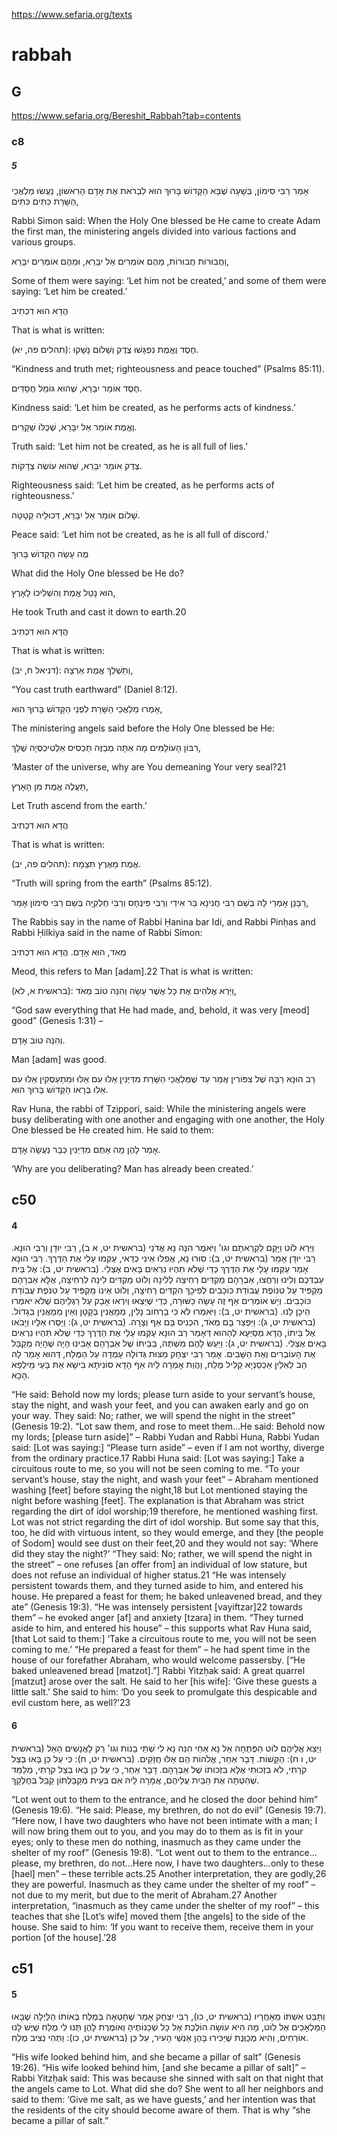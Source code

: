 
https://www.sefaria.org/texts

# rabbah
## G
https://www.sefaria.org/Bereshit_Rabbah?tab=contents
### c8
##### 5
אָמַר רַבִּי סִימוֹן, בְּשָׁעָה שֶׁבָּא הַקָּדוֹשׁ בָּרוּךְ הוּא לִבְרֹאת אֶת אָדָם הָרִאשׁוֹן, נַעֲשׂוּ מַלְאֲכֵי הַשָּׁרֵת כִּתִּים כִּתִּים, 

Rabbi Simon said: When the Holy One blessed be He came to create Adam the first man, the ministering angels divided into various factions and various groups. 

וַחֲבוּרוֹת חֲבוּרוֹת, מֵהֶם אוֹמְרִים אַל יִבָּרֵא, וּמֵהֶם אוֹמְרִים יִבָּרֵא, 

Some of them were saying: ‘Let him not be created,’ and some of them were saying: ‘Let him be created.’ 

הֲדָא הוּא דִכְתִיב 

That is what is written: 

(תהלים פה, יא): חֶסֶד וֶאֱמֶת נִפְגָּשׁוּ צֶדֶק וְשָׁלוֹם נָשָׁקוּ. 

“Kindness and truth met; righteousness and peace touched” (Psalms 85:11). 

חֶסֶד אוֹמֵר יִבָּרֵא, שֶׁהוּא גּוֹמֵל חֲסָדִים. 

Kindness said: ‘Let him be created, as he performs acts of kindness.’ 

וֶאֱמֶת אוֹמֵר אַל יִבָּרֵא, שֶׁכֻּלּוֹ שְׁקָרִים. 

Truth said: ‘Let him not be created, as he is all full of lies.’ 

צֶדֶק אוֹמֵר יִבָּרֵא, שֶׁהוּא עוֹשֶׂה צְדָקוֹת. 

Righteousness said: ‘Let him be created, as he performs acts of righteousness.’ 

שָׁלוֹם אוֹמֵר אַל יִבָּרֵא, דְּכוּלֵיהּ קְטָטָה. 

Peace said: ‘Let him not be created, as he is all full of discord.’ 

מֶה עָשָׂה הַקָּדוֹשׁ בָּרוּךְ 

What did the Holy One blessed be He do? 

הוּא נָטַל אֱמֶת וְהִשְׁלִיכוֹ לָאָרֶץ, 

He took Truth and cast it down to earth.20 

הֲדָא הוּא דִכְתִיב 

That is what is written: 

(דניאל ח, יב): וְתַשְׁלֵךְ אֱמֶת אַרְצָה, 

“You cast truth earthward” (Daniel 8:12). 

אָמְרוּ מַלְאֲכֵי הַשָּׁרֵת לִפְנֵי הַקָּדוֹשׁ בָּרוּךְ הוּא, 

The ministering angels said before the Holy One blessed be He: 

רִבּוֹן הָעוֹלָמִים מָה אַתָּה מְבַזֶּה תַּכְסִיס אַלְטִיכְסְיָה שֶׁלָּךְ, 

‘Master of the universe, why are You demeaning Your very seal?21 

תַּעֲלֶה אֱמֶת מִן הָאָרֶץ,  

Let Truth ascend from the earth.’ 

הֲדָא הוּא דִכְתִיב 

That is what is written: 

(תהלים פה, יב): אֱמֶת מֵאֶרֶץ תִּצְמָח. 

“Truth will spring from the earth” (Psalms 85:12).

רַבָּנָן אָמְרֵי לָהּ בְּשֵׁם רַבִּי חֲנִינָא בַּר אִידֵי וְרַבִּי פִּינְחָס וְרַבִּי חֶלְקִיָּה בְּשֵׁם רַבִּי סִימוֹן אָמַר, 

The Rabbis say in the name of Rabbi Ḥanina bar Idi, and Rabbi Pinḥas and Rabbi Ḥilkiya said in the name of Rabbi Simon: 

מְאֹד, הוּא אָדָם. הֲדָא הוּא דִכְתִיב 

Meod, this refers to Man [adam].22 That is what is written: 

(בראשית א, לא): וַיַּרְא אֱלֹהִים אֶת כָּל אֲשֶׁר עָשָׂה וְהִנֵּה טוֹב מְאֹד, 

“God saw everything that He had made, and, behold, it was very [meod] good” (Genesis 1:31) – 

וְהִנֵּה טוֹב אָדָם. 

Man [adam] was good.

רַב הוּנָא רַבָּהּ שֶׁל צִפּוֹרִין אֲמַר עַד שֶׁמַּלְאֲכֵי הַשָּׁרֵת מִדַּיְּנִין אֵלּוּ עִם אֵלּוּ וּמִתְעַסְּקִין אֵלּוּ עִם אֵלּוּ בְּרָאוֹ הַקָּדוֹשׁ בָּרוּךְ הוּא. 

Rav Huna, the rabbi of Tzippori, said: While the ministering angels were busy deliberating with one another and engaging with one another, the Holy One blessed be He created him. He said to them: 

אָמַר לָהֶן מָה אַתֶּם מִדַּיְּנִין כְּבָר נַעֲשָׂה אָדָם.

‘Why are you deliberating? Man has already been created.’
## c50
#### 4
וַיַּרְא לוֹט וַיָּקָם לִקְרָאתָם וגו' וַיֹּאמֶר הִנֶּה נָּא אֲדֹנַי (בראשית יט, א ב), רַבִּי יוּדָן וְרַבִּי הוּנָא. רַבִּי יוּדָן אָמַר (בראשית יט, ב): סוּרוּ נָא, אֲפִלּוּ אֵינִי כְדַאי, עַקְּמוּ עָלַי אֶת הַדֶּרֶךְ. רַבִּי הוּנָא אָמַר עַקְּמוּ עָלַי אֶת הַדֶּרֶךְ כְּדֵי שֶׁלֹא תִּהְיוּ נִרְאִים בָּאִים אֶצְלִי. (בראשית יט, ב): אֶל בֵּית עַבְדְּכֶם וְלִינוּ וְרַחֲצוּ, אַבְרָהָם מַקְדִּים רְחִיצָה לְלִינָה וְלוֹט מַקְדִּים לִינָה לִרְחִיצָה, אֶלָּא אַבְרָהָם מַקְפִּיד עַל טִנּוֹפֶת עֲבוֹדַת כּוֹכָבִים לְפִיכָךְ הִקְדִּים רְחִיצָה, וְלוֹט אֵינוֹ מַקְפִּיד עַל טִנֹּפֶת עֲבוֹדַת כּוֹכָבִים. וְיֵשׁ אוֹמְרִים אַף זֶה עָשָׂה כַּשּׁוּרָה, כְּדֵי שֶׁיֵּצְאוּ וְיִרְאוּ אָבָק עַל רַגְלֵיהֶם שֶׁלֹא יֹאמְרוּ הֵיכָן לָנוּ. (בראשית יט, ב): וַיֹּאמְרוּ לֹּא כִּי בָרְחוֹב נָלִין, מְמָאֲנִין בְּקָטָן וְאֵין מְמָאֲנִין בְּגָדוֹל. (בראשית יט, ג): וַיִּפְצַר בָּם מְאֹד, הִכְנִיס בָּם אַף וְצָרָה. (בראשית יט, ג): וַיָּסֻרוּ אֵלָיו וַיָּבֹאוּ אֶל בֵּיתוֹ, הֲדָא מְסַיְּעָא לְהַהוּא דְּאָמַר רַב הוּנָא עַקְּמוּ עָלַי אֶת הַדֶּרֶךְ כְּדֵי שֶׁלֹא תִּהְיוּ נִרְאִים בָּאִים אֶצְלִי. (בראשית יט, ג): וַיַּעַשׂ לָהֶם מִשְׁתֶּה, בְּבֵיתוֹ שֶׁל אַבְרָהָם אָבִינוּ הָיָה שֶׁהָיָה מְקַבֵּל אֶת הָעוֹבְרִים וְאֶת הַשָּׁבִים. אָמַר רַבִּי יִצְחָק מַצּוּת גְּדוֹלָה עָמְדָה עַל הַמֶּלַח, דְּהוּא אָמַר לָהּ הַב לְאִלֵּין אַכְסַנְיָא קַלִּיל מֶלַח, וַהֲוַת אָמְרָה לֵיהּ אַף הָדָא סוֹנִיתָא בִּישָׁא אַתּ בָּעֵי מֵילְפָא הָכָא.

“He said: Behold now my lords; please turn aside to your servant’s house, stay the night, and wash your feet, and you can awaken early and go on your way. They said: No; rather, we will spend the night in the street” (Genesis 19:2).
“Lot saw them, and rose to meet them…He said: Behold now my lords; [please turn aside]” – Rabbi Yudan and Rabbi Huna, Rabbi Yudan said: [Lot was saying:] “Please turn aside” – even if I am not worthy, diverge from the ordinary practice.17 Rabbi Huna said: [Lot was saying:] Take a circuitous route to me, so you will not be seen coming to me.
“To your servant’s house, stay the night, and wash your feet” – Abraham mentioned washing [feet] before staying the night,18 but Lot mentioned staying the night before washing [feet]. The explanation is that Abraham was strict regarding the dirt of idol worship;19 therefore, he mentioned washing first. Lot was not strict regarding the dirt of idol worship. But some say that this, too, he did with virtuous intent, so they would emerge, and they [the people of Sodom] would see dust on their feet,20 and they would not say: ‘Where did they stay the night?’
“They said: No; rather, we will spend the night in the street” – one refuses [an offer from] an individual of low stature, but does not refuse an individual of higher status.21
“He was intensely persistent towards them, and they turned aside to him, and entered his house. He prepared a feast for them; he baked unleavened bread, and they ate” (Genesis 19:3).
“He was intensely persistent [vayiftzar]22 towards them” – he evoked anger [af] and anxiety [tzara] in them.
“They turned aside to him, and entered his house” – this supports what Rav Huna said, [that Lot said to them:] ‘Take a circuitous route to me,  you will not be seen coming to me.’
“He prepared a feast for them” – he had spent time in the house of our forefather Abraham, who would welcome passersby.
[“He baked unleavened bread [matzot].”] Rabbi Yitzḥak said: A great quarrel [matzut] arose over the salt. He said to her [his wife]: ‘Give these guests a little salt.’ She said to him: ‘Do you seek to promulgate this despicable and evil custom here, as well?’23
#### 6
וַיֵּצֵא אֲלֵיהֶם לוֹט הַפֶּתְחָה אַל נָא אַחַי הִנֵּה נָא לִי שְׁתֵּי בָנוֹת וגו' רַק לָאֲנָשִׁים הָאֵל (בראשית יט, ו ח): הַקָּשׁוֹת. דָּבָר אַחֵר, אֱלֹהוֹת הֵם אֵלּוּ חֲזָקִים. (בראשית יט, ח): כִּי עַל כֵּן בָּאוּ בְּצֵל קֹרָתִי, לֹא בִּזְכוּתִי אֶלָּא בִּזְכוּתוֹ שֶׁל אַבְרָהָם. דָּבָר אַחֵר, כִּי עַל כֵּן בָּאוּ בְּצֵל קֹרָתִי, מְלַמֵּד שֶׁהִטְּתָה אֶת הַבַּיִת עֲלֵיהֶם, אֲמָרָה לֵיהּ אִם בְּעֵית מְקַבַּלְתּוֹן קַבֵּל בְּחֶלְקָךְ.

“Lot went out to them to the entrance, and he closed the door behind him” (Genesis 19:6).
“He said: Please, my brethren, do not do evil” (Genesis 19:7).
“Here now, I have two daughters who have not been intimate with a man; I will now bring them out to you, and you may do to them as is fit in your eyes; only to these men do nothing, inasmuch as they came under the shelter of my roof” (Genesis 19:8).
“Lot went out to them to the entrance…please, my brethren, do not…Here now, I have two daughters…only to these [hael] men” – these terrible acts.25
Another interpretation, they are godly,26 they are powerful. Inasmuch as they came under the shelter of my roof” – not due to my merit, but due to the merit of Abraham.27 Another interpretation, “inasmuch as they came under the shelter of my roof” – this teaches that she [Lot’s wife] moved them [the angels] to the side of the house. She said to him: ‘If you want to receive them, receive them in your portion [of the house].’28

## c51
#### 5
וַתַּבֵּט אִשְׁתּוֹ מֵאַחֲרָיו (בראשית יט, כו), רַבִּי יִצְחָק אָמַר שֶׁחָטְאָה בְּמֶלַח בְּאוֹתוֹ הַלַּיְלָה שֶׁבָּאוּ הַמַּלְאָכִים אֶל לוֹט, מָה הִיא עוֹשָׂה הוֹלֶכֶת אֶל כָּל שְׁכֵנוֹתֶיהָ וְאוֹמֶרֶת לָהֶן תְּנוּ לִי מֶלַח שֶׁיֶּשׁ לָנוּ אוֹרְחִים, וְהִיא מְכַוֶּנֶת שֶׁיַּכִּירוּ בָּהֶן אַנְשֵׁי הָעִיר, עַל כֵּן (בראשית יט, כו): וַתְּהִי נְצִיב מֶלַח.

“His wife looked behind him, and she became a pillar of salt” (Genesis 19:26).
“His wife looked behind him, [and she became a pillar of salt]” – Rabbi Yitzḥak said: This was because she sinned with salt on that night that the angels came to Lot. What did she do? She went to all her neighbors and said to them: ‘Give me salt, as we have guests,’ and her intention was that the residents of the city should become aware of them. That is why “she became a pillar of salt.”